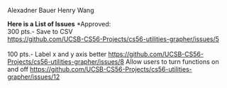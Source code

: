 Alexadner Bauer
Henry Wang

**Here is a List of Issues**
*Approved:<br/>
300 pts.- Save to CSV<br/>
https://github.com/UCSB-CS56-Projects/cs56-utilities-grapher/issues/5<br/><br/>
100 pts.- Label x and y axis better
https://github.com/UCSB-CS56-Projects/cs56-utilities-grapher/issues/8
Allow users to turn functions on and off
https://github.com/UCSB-CS56-Projects/cs56-utilities-grapher/issues/12
